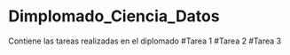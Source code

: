 # Dimplomado_Ciencia_Datos
Contiene las tareas realizadas en el diplomado
#Tarea 1
#Tarea 2
#Tarea 3
